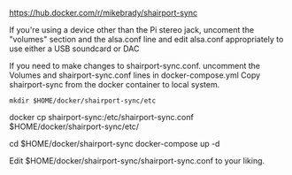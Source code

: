 https://hub.docker.com/r/mikebrady/shairport-sync

If you're using a device other than the Pi stereo jack,
uncoment the "volumes" section and the alsa.conf line
and edit alsa.conf appropriately to use either a USB soundcard
or DAC

If you need to make changes to shairport-sync.conf.
uncomment the Volumes and shairport-sync.conf lines in 
docker-compose.yml
Copy shairport-sync from the docker container to local system.
```
mkdir $HOME/docker/shairport-sync/etc
```
docker cp shairport-sync:/etc/shairport-sync.conf $HOME/docker/shairport-sync/etc/

cd $HOME/docker/shairport-sync
docker-compose up -d

Edit $HOME/docker/shairport-sync/shairport-sync.conf to your liking.